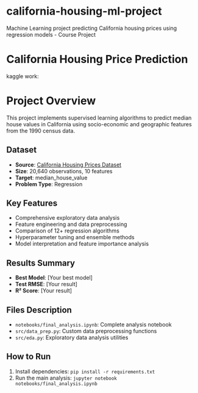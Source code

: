 # california-housing-ml-project
Machine Learning project predicting California housing prices using regression models - Course Project

# California Housing Price Prediction
kaggle work: 
# Project Overview
This project implements supervised learning algorithms to predict median house values in California using socio-economic and geographic features from the 1990 census data.

## Dataset
- **Source**: [California Housing Prices Dataset](https://www.kaggle.com/datasets/camnugent/california-housing-prices)
- **Size**: 20,640 observations, 10 features
- **Target**: median_house_value
- **Problem Type**: Regression

## Key Features
- Comprehensive exploratory data analysis
- Feature engineering and data preprocessing
- Comparison of 12+ regression algorithms
- Hyperparameter tuning and ensemble methods
- Model interpretation and feature importance analysis

## Results Summary
- **Best Model**: [Your best model]
- **Test RMSE**: [Your result]
- **R² Score**: [Your result]

## Files Description
- `notebooks/final_analysis.ipynb`: Complete analysis notebook
- `src/data_prep.py`: Custom data preprocessing functions
- `src/eda.py`: Exploratory data analysis utilities

## How to Run
1. Install dependencies: `pip install -r requirements.txt`
2. Run the main analysis: `jupyter notebook notebooks/final_analysis.ipynb`
